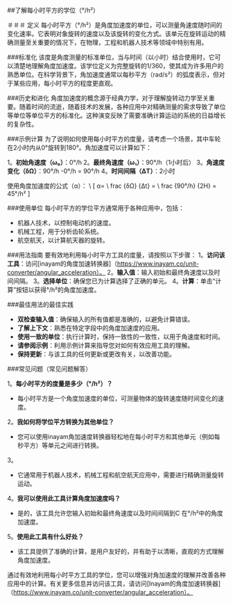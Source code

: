 ##了解每小时平方的学位（°/h²）

＃＃＃ 定义
每小时平方（°/h²）是角度加速度的单位，可以测量角速度随时间的变化速率。它表明对象旋转的速度以及该旋转的变化方式。该单元在旋转运动的精确测量至关重要的情况下，在物理，工程和机器人技术等领域中特别有用。

###标准化
该度是角度测量的标准单位，当与时间（以小时）结合使用时，它可以清楚地理解角度加速度。该学位定义为完整旋转的1/360，使其成为许多用户的熟悉单位。在科学背景下，角加速度通常以每秒平方（rad/s²）的弧度表示，但对于某些应用，每小时平方的程度更直观。

###历史和进化
角度加速度的概念源于经典力学，对于理解旋转动力学至关重要。随着时间的流逝，随着技术的发展，各种应用中对精确测量的需求导致了单位等单位等单位平方的标准化。这种演变反映了需要准确计算运动的系统的日益增长的复杂性。

###示例计算
为了说明如何使用每小时平方的度量，请考虑一个场景，其中车轮在2小时内从0°旋转到180°。角加速度可以计算如下：

1。**初始角速度（ω₀）**：0°/h
2。**最终角速度（ω₁）**：90°/h（1小时后）
3。**角速度变化（δΩ）**：90°/h -0°/h = 90°/h
4。**时间间隔（ΔT）**：2小时

使用角度加速度的公式（α）：
\ [
α= \ frac {δΩ} {Δt} = \ frac {90°/h} {2H} = 45°/h²
\]

###使用单位
每小时平方的学位平方通常用于各种应用中，包括：
- 机器人技术，以控制电动机的速度。
- 机械工程，用于分析齿轮系统。
- 航空航天，以计算航天器的旋转。

###用法指南
要有效地利用每小时平方工具的度量，请按照以下步骤：
1。**访问该工具**：访问[inayam的角度加速转换器]（https://www.inayam.co/unit-converter/angular_acceleration）。
2。**输入值**：输入初始和最终角速度以及时间间隔。
3。**选择单位**：确保您已为计算选择了正确的单元。
4。**计算**：单击“计算”按钮以获得°/h²的角度加速度。

###最佳用法的最佳实践
-  **双检查输入值**：确保输入的所有值都是准确的，以避免计算错误。
-  **了解上下文**：熟悉在特定字段中的角度加速度的应用。
-  **使用一致的单位**：执行计算时，保持一致性的一致性，以用于角速度和时间。
-  **请参阅示例**：利用示例计算来指导您对如何有效应用工具的理解。
-  **保持更新**：与该工具的任何更新或更改有关，以改善功能。

###常见问题（常见问题解答）

1。**每小时平方的度量是多少（°/h²）？**
- 每小时平方是一个角度加速度的单位，可测量物体的旋转速度随时间变化的速度。

2。**我如何将学位平方转换为其他单位？**
- 您可以使用inayam角加速度转换器轻松地在每小时平方和其他单元（例如每秒平方）等单元之间进行转换。

3。
- 它通常用于机器人技术，机械工程和航空航天应用中，需要进行精确测量旋转运动。

4。**我可以使用此工具计算角度加速度吗？**
- 是的，该工具允许您输入初始和最终角速度以及时间间隔到C 在°/h²中的角度加速度。

5。**使用此工具有什么好处？**
- 该工具提供了准确的计算，是用户友好的，并有助于以清晰，直观的方式理解角度加速度。

通过有效地利用每小时平方工具的学位，您可以增强对角加速度的理解并改善各种应用中的计算。有关更多信息并访问该工具，请访问[Inayam的角度加速转换器]（https://www.inayam.co/unit-converter/angular_acceleration）。